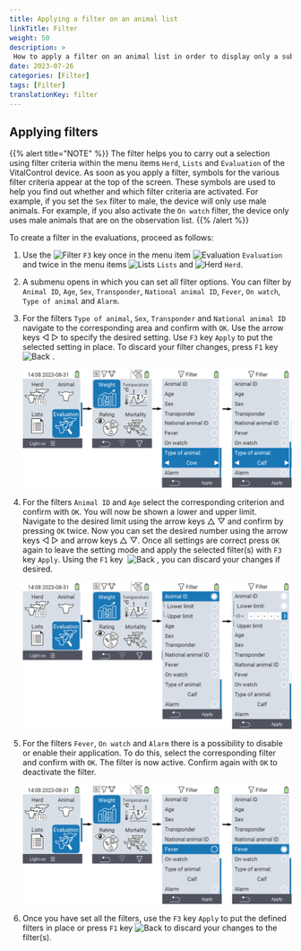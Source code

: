 ```yaml
---
title: Applying a filter on an animal list
linkTitle: Filter
weight: 50
description: >
 How to apply a filter on an animal list in order to display only a subset of the animals present on the device.
date: 2023-07-26
categories: [Filter]
tags: [Filter]
translationKey: filter
---
```

## Applying filters

{{% alert title="NOTE" %}}
The filter helps you to carry out a selection using filter criteria within the menu items `Herd`, `Lists` and `Evaluation` of the VitalControl device. As soon as you apply a filter, symbols for the various filter criteria appear at the top of the screen. These symbols are used to help you find out whether and which filter criteria are activated. For example, if you set the `Sex` filter to male, the device will only use male animals. For example, if you also activate the `On watch` filter, the device only uses male animals that are on the observation list.
{{% /alert %}}

To create a filter in the evaluations, proceed as follows:

1. Use the <img src="/icons/filter.svg" width="25" align="bottom" alt="Filter" /> `F3` key once in the menu item <img src="/icons/evaluate.svg" width="25" align="bottom" alt="Evaluation" /> `Evaluation` and twice in the menu items <img src="/icons/listen.svg" width="25" align="bottom" alt="Lists" /> `Lists` and <img src="/icons/herde.svg" width="25" align="bottom" alt="Herd" /> `Herd`.

2. A submenu opens in which you can set all filter options. You can filter by `Animal ID`, `Age`, `Sex`, `Transponder`, `National animal ID`, `Fever`, `On watch`, `Type of animal` and `Alarm`.

3. For the filters `Type of animal`, `Sex`, `Transponder` and `National animal ID` navigate to the corresponding area and confirm with `OK`. Use the arrow keys ◁ ▷ to specify the desired setting. Use `F3` key `Apply` to put the selected setting in place. To discard your filter changes, press `F1` key &nbsp;<img src="/icons/footer/exit.svg" width="25" align="bottom" alt="Back" />&nbsp;.

   ![VitalControl: menu Evaluation Create filter](images/filter.png "Create filter")

4. For the filters `Animal ID` and `Age` select the corresponding criterion and confirm with `OK`. You will now be shown a lower and upper limit. Navigate to the desired limit using the arrow keys △ ▽ and confirm by pressing `OK` twice. Now you can set the desired number using the arrow keys ◁ ▷ and arrow keys △ ▽. Once all settings are correct press `OK` again to leave the setting mode and apply the selected filter(s) with `F3` key `Apply`. Using the `F1` key &nbsp;<img src="/icons/footer/exit.svg" width="25" align="bottom" alt="Back" />&nbsp;, you can discard your changes if desired.

   ![VitalControl: menu Evaluation Create filter](images/filter2.png "Create filter")

5. For the filters `Fever`, `On watch` and `Alarm` there is a possibility to disable or enable their application. To do this, select the corresponding filter and confirm with `OK`. The filter is now active. Confirm again with `OK` to deactivate the filter.

   ![VitalControl: menu Evaluation Create filter](images/filter3.png "Create filter")

6. Once you have set all the filters, use the `F3` key `Apply` to put the defined filters in place or press `F1` key <img src="/icons/footer/exit.svg" width="25" align="bottom" alt="Back" /> to discard your changes to the filter(s).
